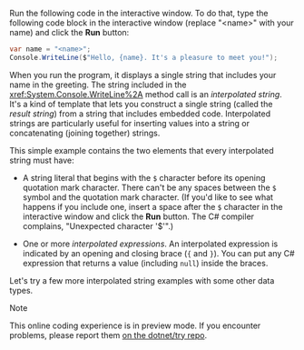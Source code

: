 Run the following code in the interactive window. To do that, type the following code block in the interactive window (replace "\<name>" with your name) and click the **Run** button:

```csharp
var name = "<name>";
Console.WriteLine($"Hello, {name}. It's a pleasure to meet you!");
```

When you run the program, it displays a single string that includes your name in the greeting. The string included in the <xref:System.Console.WriteLine%2A> method call is an *interpolated string*. It's a kind of template that lets you construct a single string (called the *result string*) from a string that includes embedded code. Interpolated strings are particularly useful for inserting values into a string or concatenating (joining together) strings.

This simple example contains the two elements that every interpolated string must have:

- A string literal that begins with the `$` character before its opening quotation mark character. There can't be any spaces between the `$` symbol and the quotation mark character. (If you'd like to see what happens if you include one, insert a space after the `$` character in the interactive window and click the **Run** button. The C# compiler complains, "Unexpected character '$'".)

- One or more *interpolated expressions*. An interpolated expression is indicated by an opening and closing brace (`{` and `}`). You can put any C# expression that returns a value (including `null`) inside the braces.

Let's try a few more interpolated string examples with some other data types.

> [!NOTE]
> This online coding experience is in preview mode. If you encounter problems, please report them [on the dotnet/try repo](https://github.com/dotnet/try/issues).
